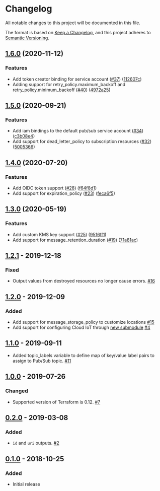 # Changelog

All notable changes to this project will be documented in this file.

The format is based on
[Keep a Changelog](https://keepachangelog.com/en/1.0.0/),
and this project adheres to
[Semantic Versioning](https://semver.org/spec/v2.0.0.html).

## [1.6.0](https://www.github.com/terraform-google-modules/terraform-google-pubsub/compare/v1.5.0...v1.6.0) (2020-11-12)


### Features

* Add token creator binding for service account ([#37](https://www.github.com/terraform-google-modules/terraform-google-pubsub/issues/37)) ([112607c](https://www.github.com/terraform-google-modules/terraform-google-pubsub/commit/112607cc503d9d884fe66c85d9fc6143ed84ceb5))
* Adding support for retry_policy.maximum_backoff and retry_policy.minimum_backoff ([#40](https://www.github.com/terraform-google-modules/terraform-google-pubsub/issues/40)) ([4972a25](https://www.github.com/terraform-google-modules/terraform-google-pubsub/commit/4972a25046ba554e622ca27bb735572d31397814))

## [1.5.0](https://www.github.com/terraform-google-modules/terraform-google-pubsub/compare/v1.4.0...v1.5.0) (2020-09-21)


### Features

* Add iam bindings to the default pub/sub service account ([#34](https://www.github.com/terraform-google-modules/terraform-google-pubsub/issues/34)) ([c3b08e4](https://www.github.com/terraform-google-modules/terraform-google-pubsub/commit/c3b08e47a72b8d238d8ba2b16a31e6ad5f760aed))
* Add support for dead_letter_policy to subscription resources ([#32](https://www.github.com/terraform-google-modules/terraform-google-pubsub/issues/32)) ([5005366](https://www.github.com/terraform-google-modules/terraform-google-pubsub/commit/500536636fee1b4a8cfe909b42276a341b8533b3))

## [1.4.0](https://www.github.com/terraform-google-modules/terraform-google-pubsub/compare/v1.3.0...v1.4.0) (2020-07-20)


### Features

* Add OIDC token support ([#28](https://www.github.com/terraform-google-modules/terraform-google-pubsub/issues/28)) ([f64f8d1](https://www.github.com/terraform-google-modules/terraform-google-pubsub/commit/f64f8d1bb5ee7e6056acecf92922c2579d60a569))
* Add support for expiration_policy ([#23](https://www.github.com/terraform-google-modules/terraform-google-pubsub/issues/23)) ([feca6f5](https://www.github.com/terraform-google-modules/terraform-google-pubsub/commit/feca6f52d87721b22d4d97e83eb97c0270228159))

## [1.3.0](https://www.github.com/terraform-google-modules/terraform-google-pubsub/compare/v1.2.1...v1.3.0) (2020-05-19)


### Features

* Add custom KMS key support ([#25](https://www.github.com/terraform-google-modules/terraform-google-pubsub/issues/25)) ([9516ff1](https://www.github.com/terraform-google-modules/terraform-google-pubsub/commit/9516ff1cd7109adac92225caf819178e61281ff1))
* Add support for message_retention_duration ([#19](https://www.github.com/terraform-google-modules/terraform-google-pubsub/issues/19)) ([71a81ac](https://www.github.com/terraform-google-modules/terraform-google-pubsub/commit/71a81ac4607d89ef7bedf839810cce978fb50eb6))

## [1.2.1] - 2019-12-18

### Fixed

- Output values from destroyed resources no longer cause errors. [#16]

## [1.2.0] - 2019-12-09

### Added

- Add support for message_storage_policy to customize locations [#15]
- Add support for configuring Cloud IoT through [new submodule](./modules/cloudiot) [#4](https://github.com/terraform-google-modules/terraform-google-pubsub/pull/4)

## [1.1.0] - 2019-09-11

- Added topic_labels variable to define map of key/value label pairs to assign to Pub/Sub topic. [#11]

## [1.0.0] - 2019-07-26

### Changed

- Supported version of Terraform is 0.12. [#7]

## [0.2.0] - 2019-03-08

### Added

- `id` and `uri` outputs. [#2]

## [0.1.0] - 2018-10-25

### Added

- Initial release

[Unreleased]: https://github.com/terraform-google-modules/terraform-google-pubsub/compare/v1.2.1...HEAD
[1.2.1]: https://github.com/terraform-google-modules/terraform-google-pubsub/compare/v1.2.0...v1.2.1
[1.2.0]: https://github.com/terraform-google-modules/terraform-google-pubsub/compare/v1.1.0...v1.2.0
[1.1.0]: https://github.com/terraform-google-modules/terraform-google-pubsub/compare/v1.0.0...v1.1.0
[1.0.0]: https://github.com/terraform-google-modules/terraform-google-pubsub/compare/v0.2.0...v1.0.0
[0.2.0]: https://github.com/terraform-google-modules/terraform-google-pubsub/compare/v0.1.0...v0.2.0
[0.1.0]: https://github.com/terraform-google-modules/terraform-google-pubsub/releases/tag/v0.1.0

[#16]: https://github.com/terraform-google-modules/terraform-google-pubsub/issues/16
[#15]: https://github.com/terraform-google-modules/terraform-google-pubsub/pull/15
[#7]: https://github.com/terraform-google-modules/terraform-google-pubsub/pull/7
[#2]: https://github.com/terraform-google-modules/terraform-google-pubsub/pull/2
[#11]: https://github.com/terraform-google-modules/terraform-google-pubsub/pull/11
